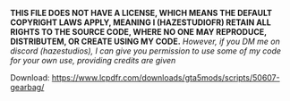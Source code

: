 **THIS FILE DOES NOT HAVE A LICENSE, WHICH MEANS THE DEFAULT COPYRIGHT LAWS APPLY, MEANING I (HAZESTUDIOFR) RETAIN ALL RIGHTS TO THE SOURCE CODE, WHERE NO ONE MAY REPRODUCE, DISTRIBUTEM, OR CREATE USING MY CODE.**
*However, if you DM me on discord (hazestudios), I can give you permission to use some of my code for your own use, providing credits are given*

Download: https://www.lcpdfr.com/downloads/gta5mods/scripts/50607-gearbag/
